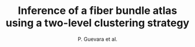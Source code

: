 ---
cat: gaia
subcat: architecture
bestof: false
author: P. Guevara et al.
title: Inference of a fiber bundle atlas using a two-level clustering strategy
year: 2009
type: misc
---